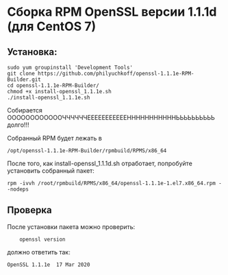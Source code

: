 # Сборка RPM OpenSSL версии 1.1.1d (для CentOS 7)

## Установка:

    sudo yum groupinstall 'Development Tools'
    git clone https://github.com/philyuchkoff/openssl-1.1.1e-RPM-Builder.git
    cd openssl-1.1.1e-RPM-Builder/
    chmod +x install-openssl_1.1.1e.sh 
    ./install-openssl_1.1.1e.sh
    
Собирается ООООООООООООЧЧЧЧЧЧЕЕЕЕЕЕЕЕЕЕЕНННННННННННЬЬЬЬЬЬЬЬЬЬ долго!!!

Собранный RPM будет лежать в 

    /opt/openssl-1.1.1e-RPM-Builder/rpmbuild/RPMS/x86_64
    
После того, как install-openssl_1.1.1d.sh отработает, попробуйте установить собранный пакет:

    rpm -ivvh /root/rpmbuild/RPMS/x86_64/openssl-1.1.1e-1.el7.x86_64.rpm --nodeps
    
## Проверка

После установки пакета можно проверить:

        openssl version
    
должно ответить так:

    OpenSSL 1.1.1e  17 Mar 2020

